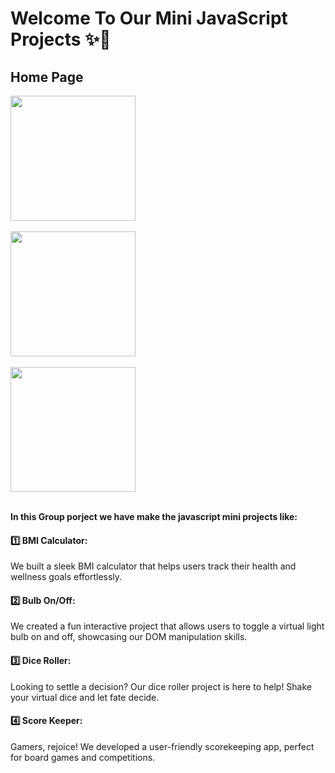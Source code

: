 # Welcome To Our Mini JavaScript Projects ✨🚀

## Home Page<br/>
<img src="./img/Screenshot (223).png" height=200px><br><br/>
<img src="./img/Screenshot (226).png" height=200px><br><br/>
<img src="./img/Screenshot (227).png" height=200px><br><br/>

**In this Group porject we have make the javascript mini projects like:**

#### 1️⃣ BMI Calculator: 
We built a sleek BMI calculator that helps users track their health and wellness goals effortlessly.

#### 2️⃣ Bulb On/Off: 
We created a fun interactive project that allows users to toggle a virtual light bulb on and off, showcasing our DOM manipulation skills.

#### 3️⃣ Dice Roller:
 Looking to settle a decision? Our dice roller project is here to help! Shake your virtual dice and let fate decide.

#### 4️⃣ Score Keeper: 
Gamers, rejoice! We developed a user-friendly scorekeeping app, perfect for board games and competitions.


